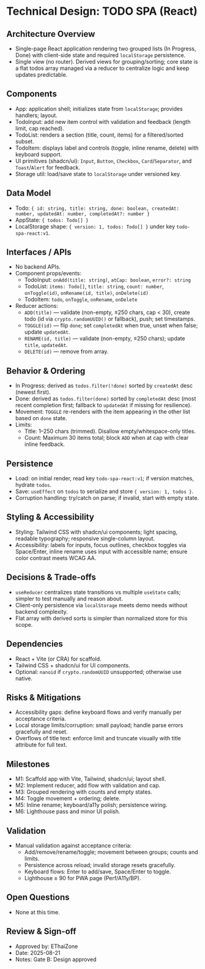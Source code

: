 # Technical Design: TODO SPA (React)

## Architecture Overview
- Single-page React application rendering two grouped lists (In Progress, Done) with client-side state and required `localStorage` persistence.
- Single view (no router). Derived views for grouping/sorting; core state is a flat todos array managed via a reducer to centralize logic and keep updates predictable.

## Components
- App: application shell; initializes state from `localStorage`; provides handlers; layout.
- TodoInput: add new item control with validation and feedback (length limit, cap reached).
- TodoList: renders a section (title, count, items) for a filtered/sorted subset.
- TodoItem: displays label and controls (toggle, inline rename, delete) with keyboard support.
- UI primitives (shadcn/ui): `Input`, `Button`, `Checkbox`, `Card`/`Separator`, and `Toast`/`Alert` for feedback.
- Storage util: load/save state to `localStorage` under versioned key.

## Data Model
- Todo: `{ id: string, title: string, done: boolean, createdAt: number, updatedAt: number, completedAt?: number }`
- AppState: `{ todos: Todo[] }`
- LocalStorage shape: `{ version: 1, todos: Todo[] }` under key `todo-spa-react:v1`.

## Interfaces / APIs
- No backend APIs.
- Component props/events:
  - TodoInput: `onAdd(title: string)`, `atCap: boolean`, `error?: string`
  - TodoList: `items: Todo[]`, `title: string`, `count: number`, `onToggle(id)`, `onRename(id, title)`, `onDelete(id)`
  - TodoItem: `todo`, `onToggle`, `onRename`, `onDelete`
- Reducer actions:
  - `ADD(title)` — validate (non-empty, ≤250 chars, cap < 30), create todo (id via `crypto.randomUUID()` or fallback), push; set timestamps.
  - `TOGGLE(id)` — flip `done`; set `completedAt` when true, unset when false; update `updatedAt`.
  - `RENAME(id, title)` — validate (non-empty, ≤250 chars); update `title`, `updatedAt`.
  - `DELETE(id)` — remove from array.

## Behavior & Ordering
- In Progress: derived as `todos.filter(!done)` sorted by `createdAt` desc (newest first).
- Done: derived as `todos.filter(done)` sorted by `completedAt` desc (most recent completion first; fallback to `updatedAt` if missing for resilience).
- Movement: `TOGGLE` re-renders with the item appearing in the other list based on `done` state.
- Limits:
  - Title: 1–250 chars (trimmed). Disallow empty/whitespace-only titles.
  - Count: Maximum 30 items total; block `ADD` when at cap with clear inline feedback.

## Persistence
- Load: on initial render, read key `todo-spa-react:v1`; if version matches, hydrate `todos`.
- Save: `useEffect` on `todos` to serialize and store `{ version: 1, todos }`.
- Corruption handling: try/catch on parse; if invalid, start with empty state.

## Styling & Accessibility
- Styling: Tailwind CSS with shadcn/ui components; light spacing, readable typography; responsive single-column layout.
- Accessibility: labels for inputs, focus outlines, checkbox toggles via Space/Enter, inline rename uses input with accessible name; ensure color contrast meets WCAG AA.

## Decisions & Trade-offs
- `useReducer` centralizes state transitions vs multiple `useState` calls; simpler to test manually and reason about.
- Client-only persistence via `localStorage` meets demo needs without backend complexity.
- Flat array with derived sorts is simpler than normalized store for this scope.

## Dependencies
- React + Vite (or CRA) for scaffold.
- Tailwind CSS + shadcn/ui for UI components.
- Optional: `nanoid` if `crypto.randomUUID` unsupported; otherwise use native.

## Risks & Mitigations
- Accessibility gaps: define keyboard flows and verify manually per acceptance criteria.
- Local storage limits/corruption: small payload; handle parse errors gracefully and reset.
- Overflows of title text: enforce limit and truncate visually with title attribute for full text.

## Milestones
- M1: Scaffold app with Vite, Tailwind, shadcn/ui; layout shell.
- M2: Implement reducer, add flow with validation and cap.
- M3: Grouped rendering with counts and empty states.
- M4: Toggle movement + ordering; delete.
- M5: Inline rename; keyboard/a11y polish; persistence wiring.
- M6: Lighthouse pass and minor UI polish.

## Validation
- Manual validation against acceptance criteria:
  - Add/remove/rename/toggle; movement between groups; counts and limits.
  - Persistence across reload; invalid storage resets gracefully.
  - Keyboard flows: Enter to add/save, Space/Enter to toggle.
  - Lighthouse ≥ 90 for PWA page (Perf/A11y/BP).

## Open Questions
- None at this time.

## Review & Sign-off
- Approved by: EThaiZone
- Date: 2025-08-21
- Notes: Gate B: Design approved
